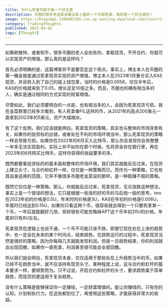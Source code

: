 ```yaml
---
title: 为什么死拿可能不是一个好主意
description: 币圈的很多老韭菜会建议新人看好一个币就死拿，真的是一个好主意吗？
image: https://blogimgs-1309485105.cos.ap-nanjing.myqcloud.com/Cover/Crypto/crypto-1.jpg
category: TradingThoughts
published: 2023-04-02
tags: [Thought]
---
```

-----

如果刷推特，或者知乎，很多币圈的老人会劝告你，拿稳现货，不开合约，你就可以实现资产的增值。那么真的是这样吗？

首先必须明确的是，这篇博客并不是要否定这个观点。事实上，博主本人在币圈的第一桶金就是通过死拿现货实现的资产增值。博主本人在2023年1月重仓买入KAS现货，并且转入到了自己的链上钱包里，当时的价格是0.0058，仅仅半年后，KAS的价格就来到了0.05，增长足足10倍之多。而且，币圈也的确有相当多的人，确实是通过相同的方式实现的财富增值。

尽管如此，我们必须要明白的一点是，也有相当多的人，会因为死拿现货亏损。我在韭菜群里已经多次看到，有人死拿像FIL这样的币，从2021年的高点200美元一直拿到2023年的5美元，资产大幅缩水。

有了这个反例，我们应该就能明白。死拿现货的策略，其实也与整体的市场背景有关，如果你的投资标的出错，或者处在不利的市场环境当中，那么死拿现货的策略一样会导致亏损。如果你在2022年的6月买入比特币，那么你会发现你会有整整一年多无法实现盈利，实际上并不如你在那个时候，先将资金存在银行里，再在2023年的6月购买比特币，这样你获得的收益要多的多。

既然都要看投资标的的基本面和整体的市场环境，我们其实就能反应过来。在现货上建立头寸，与合约和杠杆一样，仅仅是一种策略而已。而作为一种策略，它也有其自身适用的范围，它并不像很多币圈老韭菜说的那样，是一种稳赚不赔的策略。

既然它仅仅是一种策略，那么，你就能反应过来，死拿现货，无论涨跌这种想法，事实上是一个错误的想法，它只是根据一些涨的好的币的马后炮一般的思考。imx在2023年初的价格是0.5U，年末时的价格是3U，KAS在年初的价格是0.006U，年尾时已经达到0.15U，如果你只看这两个币，很容易就会得到一个只要死拿某一个币，一年后就能翻好几倍，但却很有可能忽略掉APT这个币年初20U的价格，年尾却只有8U左右。

死拿现货在逻辑上也说不通，一个币不可能只涨不跌，即便它现在处在上涨的趋势中，也一定会在未来的某个时间点，结束趋势。在趋势运行的过程中，死拿现货当然是很好的策略，因为你每隔几天就能发现利润。但是一旦趋势结束，你的利润就会出现回撤，如果你一直死拿，利润甚至很可能会全部回撤。

所以我们就会明白，死拿现货本身，仅仅适用于那些处在上升趋势当中的币。如果已经不在趋势当中，就不应该持有现货头寸。某种程度上说，这与合约和杠杆的基本要求一样，要顺势而为。只不过说，开启合约和杠杆的头寸，要求趋势属于简单趋势，而现货则更适用于复杂趋势。

没有什么策略是能够保证你一定赚钱，一定财富增值的。能让你赚钱的，只有你的认知，计划和执行力。在这些都到位了，再使用这些策略，才能获得非常大的收益。
